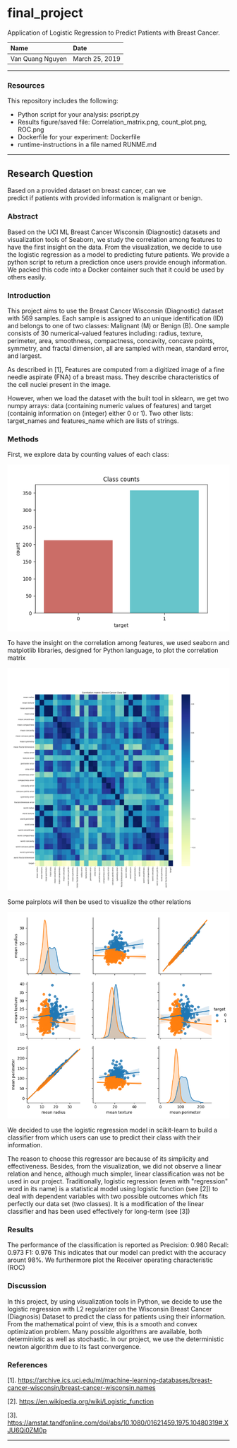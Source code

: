 # final_project

Application of Logistic Regression to Predict Patients with Breast Cancer. 

| Name | Date |
|:-------|:---------------|
|Van Quang Nguyen | March 25, 2019|

-----

### Resources
This repository includes the following:

- Python script for your analysis: pscript.py
- Results figure/saved file: Correlation_matrix.png, count_plot.png, ROC.png
- Dockerfile for your experiment: Dockerfile
- runtime-instructions in a file named RUNME.md

-----

## Research Question

Based on a provided dataset on breast cancer, can we  
predict if patients with provided information is malignant or benign.

### Abstract

Based on the UCI ML Breast Cancer Wisconsin (Diagnostic) datasets and 
visualization tools of Seaborn, we study the correlation among features 
to have the first insight on the data. From the visualization, we decide 
to use the logistic regression as a model to predicting future patients. 
We provide a python script to return a prediction once users provide 
enough information. We packed this code into a Docker container such 
that it could be used by others easily.


### Introduction

This project aims to use the Breast Cancer Wisconsin (Diagnostic) 
dataset with 569 samples. Each sample is assigned to an unique 
identification (ID) and belongs to one of two classes: Malignant (M) 
or Benign (B). One sample consists of 30 numerical-valued 
features including: radius, texture, perimeter, area, smoothness, 
compactness, concavity, concave points, symmetry, and fractal 
dimension, all are sampled with mean, standard error, and largest. 

As described in [1], 
Features are computed from a digitized image of a fine needle aspirate
(FNA) of a breast mass. They describe characteristics of the cell 
nuclei present in the image.

However, when we load the dataset with the built tool in sklearn, 
we get two numpy arrays: data (containing numeric values of features) 
and target (containig information on (integer) either 0 or 1). 
Two other lists: target_names and features_name which are lists of strings.

### Methods

First, we explore data by counting values of each class:

![Classes counts](./figures/count_plot.png)

To have the insight on the correlation among features, we used 
seaborn and matplotlib libraries, designed for Python language, to 
plot the correlation matrix

![Correlation matrix](./figures/Correlation_matrix.png)

Some pairplots will then be used to 
visualize the other relations

![Pairplot](./figures/pairplot.png)

We decided to use the logistic regression model in scikit-learn to build a 
classifier from which users can use to predict their class with 
their information. 

The reason to choose this regressor are because of its simplicity and 
effectiveness. Besides, from the visualization, we did not observe a 
linear relation and hence, although much simpler, linear classification 
was not be used in our project. Traditionally, logistic regression 
(even with "regression" word in its name) is a statistical model using 
logistic function (see [2]) 
to deal with dependent variables with two possible outcomes which fits 
perfectly our data set (two classes). It is a modification of the 
linear classifier and has been used effectively for long-term 
(see [3]) 

### Results

The performance of the classification is reported as 
        Precision: 0.980
        Recall: 0.973
        F1: 0.976
This indicates that our model can predict with the accuracy arount 98%.
We furthermore plot the Receiver operating characteristic (ROC)



### Discussion

In this project, by using visualization tools in Python, we decide 
to use the logistic regression with L2 regularizer on the Wisconsin Breast Cancer (Diagnosis) 
Dataset to predict the class for patients using their information. From 
the mathematical point of view, this is a smooth and convex optimization 
problem. Many possible algorithms are available, both deterministic as 
well as stochastic. In our project, we use the deterministic newton 
algorithm due to its fast convergence. 
 

### References
[1]. https://archive.ics.uci.edu/ml/machine-learning-databases/breast-cancer-wisconsin/breast-cancer-wisconsin.names

[2]. https://en.wikipedia.org/wiki/Logistic_function

[3]. https://amstat.tandfonline.com/doi/abs/10.1080/01621459.1975.10480319#.XJU6Qi0ZM0p

-------
